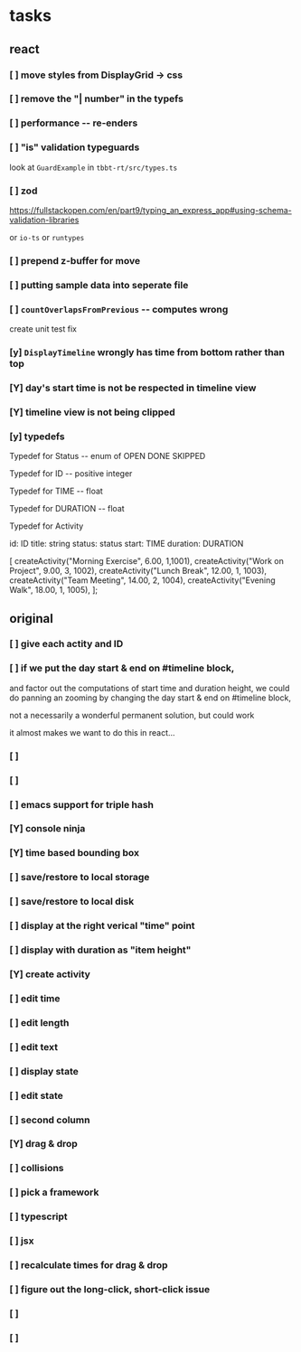 # tasks
## react

### [ ] move styles from DisplayGrid -> css

### [ ] remove the "| number" in the typefs

### [ ] performance -- re-enders 
### [ ] "is" validation typeguards

look at `GuardExample` in `tbbt-rt/src/types.ts`

### [ ] zod 
https://fullstackopen.com/en/part9/typing_an_express_app#using-schema-validation-libraries

or `io-ts` or `runtypes` 

### [ ] prepend z-buffer for move
### [ ] putting sample data into seperate file

### [ ] `countOverlapsFromPrevious` --  computes wrong
create unit test
fix
### [y] `DisplayTimeline` wrongly has time from bottom rather than top
### [Y] day's start time is not be respected in timeline view
### [Y] timeline view is not being clipped
### [y] typedefs
Typedef for Status -- enum of OPEN DONE SKIPPED

Typedef for ID -- positive integer

Typedef for TIME -- float 

Typedef for DURATION -- float 

Typedef for Activity 

id: ID
title: string
status: status
start: TIME
duration: DURATION


 [
    createActivity("Morning Exercise", 6.00, 1,1001),
    createActivity("Work on Project", 9.00, 3, 1002),
    createActivity("Lunch Break", 12.00, 1, 1003),
    createActivity("Team Meeting", 14.00, 2, 1004),
    createActivity("Evening Walk", 18.00, 1, 1005),
  ];








## original 
### [ ] give each actity and ID
### [ ] if we put the day start & end on #timeline block, 
and factor out the computations of start time and duration height, 
we could do panning an zooming by changing the day start & end on #timeline block, 

not a necessarily a wonderful permanent solution, but could work

it almost makes we want to do this in react...

### [ ] 
### [ ] 

### [ ] emacs support for triple hash
### [Y] console ninja
### [Y] time based bounding box
### [ ] save/restore to local storage
### [ ] save/restore to local disk
### [ ] display at the right verical "time" point
### [ ] display with duration as "item height"
### [Y] create activity
### [ ] edit time
### [ ] edit length
### [ ] edit text
### [ ] display state
### [ ] edit state
### [ ] second column
### [Y] drag & drop
### [ ] collisions
### [ ] pick a framework
### [ ] typescript
### [ ] jsx
### [ ] recalculate times for drag & drop
### [ ] figure out the long-click, short-click issue
### [ ] 
### [ ] 
